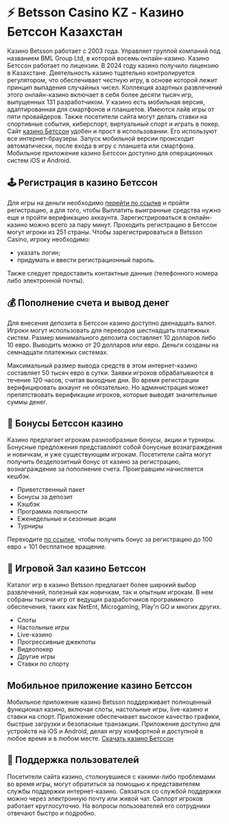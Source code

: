 <h1>⚡️ Betsson Casino KZ - Казино Бетссон Казахстан</h1>
<p>Казино Betsson работает с 2003 года. Управляет группой компаний под названием BML Group Ltd, в которой восемь онлайн-казино. Казино Бетссон работает по лицензии. В 2024 году казино получило лицензию в Казахстане. Деятельность казино тщательно контролируется регулятором, что обеспечивает честную игру, в основе которой лежит принцип выпадения случайных чисел.
Коллекция азартных развлечений этого онлайн-казино включает в себя более десяти тысяч игр, выпущенных 131 разработчиком. У казино есть мобильная версия, адаптированная для смартфонов и планшетов. Имеются лайв игры от пяти провайдеров. Также посетители сайта могут делать ставки на спортивные события, киберспорт, виртуальный спорт и играть в покер.
Сайт <a href="www.yurchenko.kz/">казино Бетссон</a> удобен и прост в использовании. Его используют все интернет-браузеры. Запуск мобильной версии происходит автоматически, после входа в игру с планшета или смартфона. Мобильное приложение казино Бетссон доступно для операционных систем iOS и Android.</p>
<h2>🕹 Регистрация в казино Бетссон</h2>
<p>Для игры на деньги необходимо <a href="www.yurchenko.kz/betsson-registration/">перейти по ссылке</a> и пройти регистрацию, а для того, чтобы Выплатить выигранные средства нужно еще и пройти верификацию аккаунта. Зарегистрироваться в онлайн-казино можно всего за пару минут. Проходить регистрацию в Бетссон могут игроки из 251 страны.
Чтобы зарегистрироваться в Betsson Casino, игроку необходимо:</p>
<ul>
<li>указать логин;</li>
<li>придумать и ввести регистрационный пароль.</li>
</ul>
<p>Также следует предоставить контактные данные (телефонного номера либо электронной почты).</p>
<h2>💰 Пополнение счета и вывод денег</h2>
<p>Для внесения депозита в Бетссон казино доступно двенадцать валют. Игроки могут использовать для переводов шестнадцать платежных систем. Размер минимального депозита составляет 10 долларов либо 10 евро. Выводить можно от 20 долларов или евро. Деньги созданы на семнадцати платежных системах.</p>
<p>Максимальный размер вывода средств в этом интернет-казино составляет 50 тысяч евро в сутки. Заявки игроков обрабатываются в течение 120 часов, считая выходные дни. Во время регистрации верифицировать аккаунт не обязательно. Но администрация может препятствовать верификации игроков, которые выводят значительные суммы денег.</p>
<h2>🎁 Бонусы Бетссон казино</h2>
<p>Казино предлагает игрокам разнообразные бонусы, акции и турниры. Бонусные предложения представляют собой бонусные вознаграждения и новичкам, и уже существующим игрокам. Посетители сайта могут получить бездепозитный бонус от казино за регистрацию, вознаграждение за пополнение счета. Проигравшим начисляется кешбэк.</p>
<ul>
<li>Приветственный пакет</li> 
<li>Бонусы за депозит</li> 
<li>Кэшбэк</li> 
<li>Программа лояльности</li> 
<li>Еженедельные и сезонные акции</li> 
<li>Турниры</li> 
</ul>
<p>Переходите <a href="www.yurchenko.kz/betsson-bonus">по ссылке</a>, чтобы получить бонус за регистрацию до 100 евро + 101 бесплатное вращение.</p>
<h2>🎲 Игровой Зал казино Бетссон</h2>
<p>Каталог игр в казино Betsson предлагает более широкий выбор развлечений, полезный как новичкам, так и опытным игрокам. В нем собраны тысячи игр от ведущих разработчиков программного обеспечения, таких как NetEnt, Microgaming, Play'n GO и многих других.</p>
<ul>
<li>Слоты</li> 
<li>Настольные игры</li> 
<li>Live-казино</li> 
<li>Прогрессивные джекпоты</li> 
<li>Видеопокер</li> 
<li>Другие игры</li> 
<li>Ставки по спорту</li> 
</ul>
<h2>Мобильное приложение казино Бетссон</h2>
<p>Мобильное приложение казино Betsson поддерживает полноценный функционал казино, включая слоты, настольные игры, live-казино и ставки на спорт. Приложение обеспечивает высокое качество графики, быстрые загрузки и безопасные транзакции. Приложение доступно для устройств на iOS и Android, делая игру комфортной и доступной в любое время и в любом месте. <a href="www.yurchenko.kz/betsson-mobile">Скачать казино Бетссон</a></p>
<h2>📱 Поддержка пользователей</h2>
<p>Посетители сайта казино, столкнувшиеся с какими-либо проблемами во время игры, могут обратиться за помощью к представителям службы поддержки интернет-казино. Связаться со службой поддержки можно через электронную почту или живой чат. Саппорт игроков работает круглосуточно. На вопросы пользователей его сотрудники отвечают быстро и подробно.</p>
